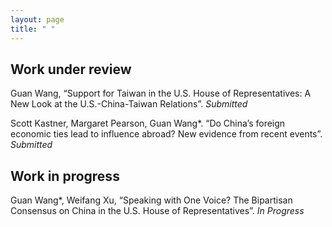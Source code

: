```yaml
---
layout: page
title: " "
---
```


## Work under review

Guan Wang, “Support for Taiwan in the U.S. House of Representatives: A New Look at the U.S.-China-Taiwan Relations”. _Submitted_

Scott Kastner, Margaret Pearson, Guan Wang*. “Do China’s foreign economic ties lead to influence abroad? New evidence from recent events”. _Submitted_

## Work in progress

Guan Wang*, Weifang Xu, “Speaking with One Voice? The Bipartisan Consensus on China in the U.S. House of Representatives”. _In Progress_
